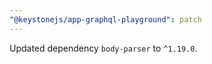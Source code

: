 ```yaml
---
"@keystonejs/app-graphql-playground": patch
---
```


Updated dependency `body-parser` to `^1.19.0`.

